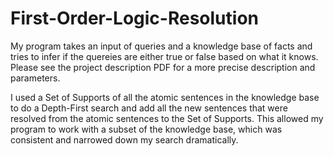 # First-Order-Logic-Resolution

My program takes an input of queries and a knowledge base of facts and tries to infer if the quereies are either true or false based on what it knows. Please see the project description PDF for a more precise description and parameters.

I used a Set of Supports of all the atomic sentences in the knowledge base to do a Depth-First search and add all the new sentences that were resolved from the atomic sentences to the Set of Supports. This allowed my program to work with a subset of the knowledge base, which was consistent and narrowed down my search dramatically. 

